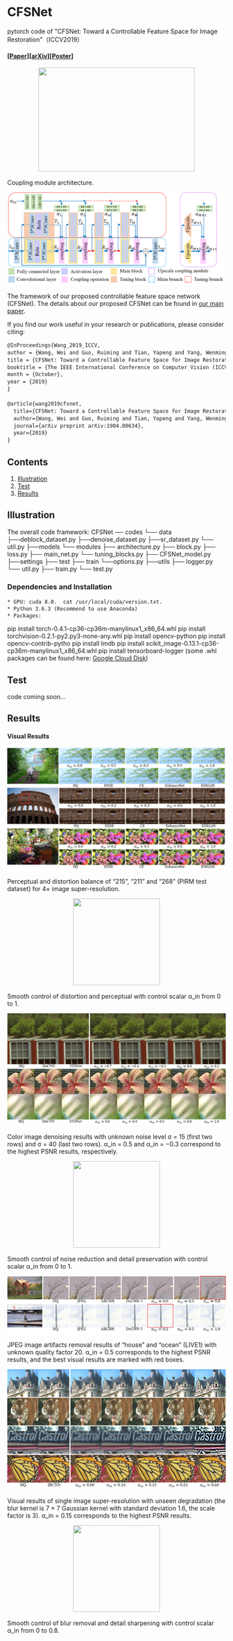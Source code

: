 # CFSNet
pytorch code of "CFSNet: Toward a Controllable Feature Space for Image Restoration"（ICCV2019）

#### [[Paper](http://openaccess.thecvf.com/content_ICCV_2019/papers/Wang_CFSNet_Toward_a_Controllable_Feature_Space_for_Image_Restoration_ICCV_2019_paper.pdf)][[arXiv](https://arxiv.org/abs/1904.00634)][[Poster](https://github.com/qibao77/CFSNet/blob/master/CFSNet_poster.pdf)]

<div align=center><img width="360" height="240" src="https://github.com/qibao77/CFSNet/blob/master/figs/coupling_module.png"/></div>

Coupling module architecture.

![](figs/framework.png)

The framework of our proposed controllable feature space network (CFSNet). The details about our proposed CFSNet can be found in [our main paper](https://arxiv.org/abs/1904.00634).

If you find our work useful in your research or publications, please consider citing:

```latex
@InProceedings{Wang_2019_ICCV,
author = {Wang, Wei and Guo, Ruiming and Tian, Yapeng and Yang, Wenming},
title = {CFSNet: Toward a Controllable Feature Space for Image Restoration},
booktitle = {The IEEE International Conference on Computer Vision (ICCV)},
month = {October},
year = {2019}
}

@article{wang2019cfsnet,
  title={CFSNet: Toward a Controllable Feature Space for Image Restoration},
  author={Wang, Wei and Guo, Ruiming and Tian, Yapeng and Yang, Wenming},
  journal={arXiv preprint arXiv:1904.00634},
  year={2019}
}
```

## Contents
1. [Illustration](#illustration)
2. [Test](#test)
3. [Results](#results)

## Illustration

The overall code framework:
          CFSNet ── codes
                      └── data
                           ├──deblock_dataset.py
                           ├──denoise_dataset.py
                           ├──sr_dataset.py
                           └── util.py
                      ├──models
                           └── modules
                                  ├── architecture.py
                                  ├── block.py
                                  ├── loss.py
                                  ├── main_net.py
                                  └── tuning_blocks.py
                           ├── CFSNet_model.py
                      ├──settings
                           ├── test
                           ├── train
                           └──options.py
                      ├──utils
                           ├── logger.py
                           └── util.py
                      ├── train.py
                      └── test.py
                      
### Dependencies and Installation

	* GPU: cuda 8.0.  cat /usr/local/cuda/version.txt. 
	* Python 3.6.3 (Recommend to use Anaconda)
	* Packages: 
pip install torch-0.4.1-cp36-cp36m-manylinux1_x86_64.whl
pip install torchvision-0.2.1-py2.py3-none-any.whl
pip install opencv-python
pip install opencv-contrib-pytho
pip install lmdb
pip install scikit_image-0.13.1-cp36-cp36m-manylinux1_x86_64.whl
pip install tensorboard-logger
(some .whl packages can be found here: [Google Cloud Disk](https://drive.google.com/drive/folders/1uYOMtNC_xYw9OGuaAs3COAg3fUURdSbH?usp=sharing))

## Test

code coming soon...

## Results

#### Visual Results

![](figs/sr_compare.png)

Perceptual and distortion balance of “215”, “211” and “268” (PIRM test dataset) for 4× image super-resolution.

<div align=center><img width="200" height="200" src="https://github.com/qibao77/CFSNet/blob/master/figs/sr_crop.gif"/></div>

Smooth control of distortion and perceptual with control scalar α_in from 0 to 1.

![](figs/color_noise40.png)

Color image denoising results with unknown noise level σ = 15 (first two rows) and σ = 40 (last two rows). α_in = 0.5 and α_in = −0.3 correspond to the highest PSNR results, respectively.

<div align=center><img width="200" height="200" src="https://github.com/qibao77/CFSNet/blob/master/figs/denoise_color_flower_crop.gif"/></div>

Smooth control of noise reduction and detail preservation with control scalar α_in from 0 to 1.

![](figs/jpeg_20.png)

JPEG image artifacts removal results of “house” and “ocean” (LIVE1) with unknown quality factor 20. α_in = 0.5 corresponds to the highest PSNR results, and the best visual results are marked with red boxes.

![](figs/blur_BD16.png)

Visual results of single image super-resolution with unseen degradation (the blur kernel is 7 × 7 Gaussian kernel with standard deviation 1.6, the scale factor is 3). α_in = 0.15 corresponds to the highest PSNR results.

<div align=center><img width="200" height="200" src="https://github.com/qibao77/CFSNet/blob/master/figs/deblur_tiger_crop.gif"/></div>

Smooth control of blur removal and detail sharpening with control scalar α_in from 0 to 0.8.


